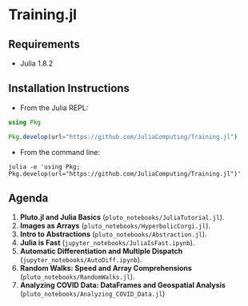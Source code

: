 # Training.jl

## Requirements

- Julia 1.8.2

## Installation Instructions

- From the Julia REPL:

```julia
using Pkg

Pkg.develop(url="https://github.com/JuliaComputing/Training.jl")
```

- From the command line:

```shell
julia -e 'using Pkg; Pkg.develop(url="https://github.com/JuliaComputing/Training.jl")'
```


## Agenda

1. **Pluto.jl and Julia Basics** (`pluto_notebooks/JuliaTutorial.jl`).
2. **Images as Arrays** (`pluto_notebooks/HyperbolicCorgi.jl`).
3. **Intro to Abstractions** (`pluto_notebooks/Abstraction.jl`).
4. **Julia is Fast** (`jupyter_notebooks/JuliaIsFast.ipynb`).
5. **Automatic Differentiation and Multiple Dispatch** (`jupyter_notebooks/AutoDiff.ipynb`).
6. **Random Walks: Speed and Array Comprehensions** (`pluto_notebooks/RandomWalks.jl`).
7. **Analyzing COVID Data: DataFrames and Geospatial Analysis** (`pluto_notebooks/Analyzing_COVID_Data.jl`)
